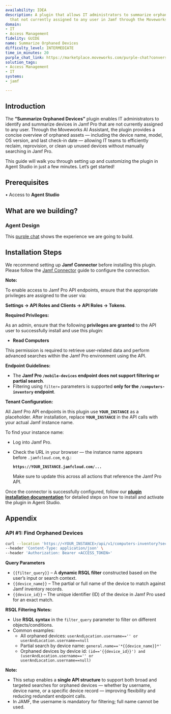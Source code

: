 ```yaml
---
availability: IDEA
description: A plugin that allows IT administrators to summarize orphaned devices
  that not currently assigned to any user in Jamf through the Moveworks AI Assistant.
domain:
- IT
- Access Management
fidelity: GUIDE
name: Summarize Orphaned Devices
difficulty_level: INTERMEDIATE
time_in_minutes: 20
purple_chat_link: https://marketplace.moveworks.com/purple-chat?conversation=%7B%22messages%22%3A%5B%7B%22role%22%3A%22user%22%2C%22parts%22%3A%5B%7B%22richText%22%3A%22summarize+orphaned+devices%22%7D%5D%7D%2C%7B%22role%22%3A%22assistant%22%2C%22parts%22%3A%5B%7B%22reasoningSteps%22%3A%5B%7B%22status%22%3A%22pending%22%2C%22richText%22%3A%22User+did+not+specify+a+device+type%2C+asking+for+clarification.%22%7D%5D%7D%2C%7B%22richText%22%3A%22Would+you+like+to+summarize+orphaned+%3Ci+xmlns%3D%5C%22http%3A%2F%2Fwww.w3.org%2F1999%2Fxhtml%5C%22%3EComputers%3C%2Fi%3E+or+%3Ci+xmlns%3D%5C%22http%3A%2F%2Fwww.w3.org%2F1999%2Fxhtml%5C%22%3EMobile+Devices%3C%2Fi%3E%3F%22%7D%5D%7D%2C%7B%22role%22%3A%22user%22%2C%22parts%22%3A%5B%7B%22richText%22%3A%22Computers%22%7D%5D%7D%2C%7B%22role%22%3A%22assistant%22%2C%22parts%22%3A%5B%7B%22reasoningSteps%22%3A%5B%7B%22status%22%3A%22success%22%2C%22richText%22%3A%22User+specified+%27Computers%27+as+the+device+type.%22%7D%2C%7B%22status%22%3A%22pending%22%2C%22richText%22%3A%22Retrieving+orphaned+computer+inventory+from+%3Cb+xmlns%3D%5C%22http%3A%2F%2Fwww.w3.org%2F1999%2Fxhtml%5C%22%3EJamf%3C%2Fb%3E.%22%7D%2C%7B%22status%22%3A%22success%22%2C%22richText%22%3A%22Analyzing+data+to+identify+models+and+check-in+dates.%22%7D%5D%7D%2C%7B%22richText%22%3A%22You+have+25+orphaned+computers+%E2%80%94+12+MacBooks%2C+8+iMacs%2C+and+5+Mac+Minis.+The+most+recent+check-in+was+Oct+18%2C+2025.%22%7D%2C%7B%22citations%22%3A%5B%7B%22connectorName%22%3A%22jamf%22%2C%22citationTitle%22%3A%22Orphaned+Computer+Inventory%22%7D%5D%7D%5D%7D%5D%7D
solution_tags:
- Access Management
- IT
systems:
- jamf

---
```

## **Introduction**

The **“Summarize Orphaned Devices”** plugin enables IT administrators to identify and summarize devices in Jamf Pro that are not currently assigned to any user. Through the Moveworks AI Assistant, the plugin provides a concise overview of orphaned assets — including the device name, model, OS version, and last check-in date — allowing IT teams to efficiently reclaim, reprovision, or clean up unused devices without manually searching in Jamf Pro.

This guide will walk you through setting up and customizing the plugin in Agent Studio in just a few minutes. Let’s get started!

## **Prerequisites**

• Access to **Agent Studio**

## **What are we building?**

### **Agent Design**

This [purple chat](https://marketplace.moveworks.com/purple-chat?conversation=%7B%22messages%22%3A%5B%7B%22role%22%3A%22user%22%2C%22parts%22%3A%5B%7B%22richText%22%3A%22I+need+to+look+up+orphaned+devices%22%7D%5D%7D%2C%7B%22role%22%3A%22assistant%22%2C%22parts%22%3A%5B%7B%22reasoningSteps%22%3A%5B%7B%22status%22%3A%22pending%22%2C%22richText%22%3A%22User+wants+to+find+orphaned+devices.+Clarifying+the+search+scope.%22%7D%5D%7D%2C%7B%22richText%22%3A%22Do+you+want+to+look+up%3A%3Col+xmlns%3D%5C%22http%3A%2F%2Fwww.w3.org%2F1999%2Fxhtml%5C%22%3E%3Cli%3Eall+orphaned+devices%3C%2Fli%3E%3Cli%3Eorphaned+devices+based+on+device+name+%28ex%3A+Macbook+Pro%29%3C%2Fli%3E%3C%2Fol%3E%22%7D%5D%7D%2C%7B%22role%22%3A%22user%22%2C%22parts%22%3A%5B%7B%22richText%22%3A%22I+want+to+view+orphaned+Macbook+air+devices%22%7D%5D%7D%2C%7B%22role%22%3A%22assistant%22%2C%22parts%22%3A%5B%7B%22reasoningSteps%22%3A%5B%7B%22status%22%3A%22success%22%2C%22richText%22%3A%22User+specified+%27Macbook+Air%27+devices.%22%7D%2C%7B%22status%22%3A%22pending%22%2C%22richText%22%3A%22Searching+%3Cb+xmlns%3D%5C%22http%3A%2F%2Fwww.w3.org%2F1999%2Fxhtml%5C%22%3EJAMF%3C%2Fb%3E+for+orphaned+devices+matching+%27Macbook+Air%27.%22%7D%2C%7B%22status%22%3A%22success%22%2C%22richText%22%3A%22Found+5+matching+devices.%22%7D%5D%7D%2C%7B%22richText%22%3A%22%3Cp%3EI+found+5+orphaned+MacBook+Air+devices.+Which+one+would+you+like+to+view%3F%3Cbr%3E%3C%2Fp%3E%3Cul%3E%3Cli%3E%3Cp%3EMacBook+Air+-+SN%3A+XYZ12345+%28Last+reported+date%3A+2023-10-25%29%3C%2Fp%3E%3C%2Fli%3E%3Cli%3E%3Cp%3EMacBook+Air+-+SN%3A+ABC67890+%28Last+reported+date%3A+2023-11-01%29%3C%2Fp%3E%3C%2Fli%3E%3Cli%3E%3Cp%3EMacBook+Air+-+SN%3A+DEF01234+%28Last+reported+date%3A+2023-09-15%29%3C%2Fp%3E%3C%2Fli%3E%3Cli%3E%3Cp%3EMacBook+Air+-+SN%3A+GHI56789+%28Last+reported+date%3A+2024-01-05%29%3C%2Fp%3E%3C%2Fli%3E%3Cli%3E%3Cp%3EMacBook+Air+-+SN%3A+JKL98765+%28Last+reported+date%3A+2023-12-10%29%3C%2Fp%3E%3C%2Fli%3E%3C%2Ful%3E%22%7D%2C%7B%22citations%22%3A%5B%7B%22connectorName%22%3A%22jamf%22%2C%22citationTitle%22%3A%22Orphaned+Device+Search+Results%22%7D%5D%7D%5D%7D%2C%7B%22role%22%3A%22user%22%2C%22parts%22%3A%5B%7B%22richText%22%3A%22I+want+to+see+details+for+MacBook+Air+-+SN%3A+XYZ12345%22%7D%5D%7D%2C%7B%22role%22%3A%22assistant%22%2C%22parts%22%3A%5B%7B%22reasoningSteps%22%3A%5B%7B%22status%22%3A%22success%22%2C%22richText%22%3A%22User+selected+device+%27MacBook+Air+-+SN%3A+XYZ12345%27.%22%7D%2C%7B%22status%22%3A%22pending%22%2C%22richText%22%3A%22Retrieving+detailed+information+for+MacBook+Air+-+SN%3A+XYZ12345+from+%3Cb+xmlns%3D%5C%22http%3A%2F%2Fwww.w3.org%2F1999%2Fxhtml%5C%22%3EJAMF%3C%2Fb%3E.%22%7D%2C%7B%22status%22%3A%22success%22%2C%22richText%22%3A%22Successfully+retrieved+device+details.%22%7D%5D%7D%2C%7B%22richText%22%3A%22Here+are+the+details+for+%3Cb+xmlns%3D%5C%22http%3A%2F%2Fwww.w3.org%2F1999%2Fxhtml%5C%22%3EMacBook+Air+-+SN%3A+XYZ12345%3C%2Fb%3E%3A%3Cbr+xmlns%3D%5C%22http%3A%2F%2Fwww.w3.org%2F1999%2Fxhtml%5C%22+%2F%3E%3Cul+xmlns%3D%5C%22http%3A%2F%2Fwww.w3.org%2F1999%2Fxhtml%5C%22%3E%3Cli%3E%3Cb%3EModel%3A%3C%2Fb%3E+MacBook+Air+%28M1%2C+2020%29%3C%2Fli%3E%3Cli%3E%3Cb%3ESerial+Number%3A%3C%2Fb%3E+XYZ12345%3C%2Fli%3E%3Cli%3E%3Cb%3ELast+Check-in%3A%3C%2Fb%3E+2023-10-25+14%3A30+UTC%3C%2Fli%3E%3Cli%3E%3Cb%3EStatus%3A%3C%2Fb%3E+Orphaned+%28No+user+assigned%2C+not+seen+in+90%2B+days%29%3C%2Fli%3E%3Cli%3E%3Cb%3EAssigned+User%3A%3C%2Fb%3E+None%3C%2Fli%3E%3Cli%3E%3Cb%3EDepartment%3A%3C%2Fb%3E+Unknown%3C%2Fli%3E%3Cli%3E%3Cb%3EJamf+Pro+ID%3A%3C%2Fb%3E+1234567%3C%2Fli%3E%3C%2Ful%3E%22%7D%2C%7B%22citations%22%3A%5B%7B%22connectorName%22%3A%22jamf%22%2C%22citationTitle%22%3A%22Device+Details+-+MacBook+Air+SN%3A+XYZ12345%22%7D%5D%7D%5D%7D%5D%7D) shows the experience we are going to build.

## **Installation Steps**

We recommend setting up **Jamf** **Connector** before installing this plugin. Please follow the [Jamf Connector](https://marketplace.moveworks.com/connectors/jamf?hist=home#how-to-implement) guide to configure the connection.

**Note:** 

To enable access to Jamf Pro API endpoints, ensure that the appropriate privileges are assigned to the user via:

 **Settings → API Roles and Clients → API Roles → Tokens**.

**Required Privileges:**

As an admin, ensure that the following **privileges are granted** to the API user to successfully install and use this plugin:

- **Read Computers**

This permission is required to retrieve user-related data and perform advanced searches within the Jamf Pro environment using the API.

**Endpoint Guidelines:**

- The **Jamf Pro `/mobile-devices` endpoint does not support filtering or partial search**.
- Filtering using `filter=` parameters is supported **only for the `/computers-inventory` endpoint**.

**Tenant Configuration:**

All Jamf Pro API endpoints in this plugin use **`YOUR_INSTANCE`** as a placeholder. After installation, replace **`YOUR_INSTANCE`** in the API calls with your actual Jamf instance name.

To find your instance name:

- Log into Jamf Pro.
- Check the URL in your browser — the instance name appears before `.jamfcloud.com`, e.g.:
    
    **`https://YOUR_INSTANCE.jamfcloud.com/...`**
    
    Make sure to update this across all actions that reference the Jamf Pro API.
    

Once the connector is successfully configured, follow our [**plugin installation documentation**](https://help.moveworks.com/docs/ai-agent-marketplace-installation) for detailed steps on how to install and activate the plugin in Agent Studio.

## **Appendix**

### **API #1: Find Orphaned Devices**

```bash
curl --location 'https://<YOUR_INSTANCE>/api/v1/computers-inventory?section=USER_AND_LOCATION,HARDWARE,GENERAL&filter={{filter_query}}' \
--header 'Content-Type: application/json' \
--header 'Authorization: Bearer <ACCESS_TOKEN>'
```

**Query Parameters**

- `{{filter_query}}` – A **dynamic RSQL filter** constructed based on the user’s input or search context.
- `{{device_name}}` – The partial or full name of the device to match against Jamf inventory records.
- `{{device_id}}` – The unique identifier (ID) of the device in Jamf Pro used for an exact match.



**RSQL Filtering Notes:**
- Use **RSQL syntax** in the `filter_query` parameter to filter on different objects/conditions.
- Common examples:
    - All orphaned devices: `userAndLocation.username=='' or userAndLocation.username==null`
    - Partial search by device name: `general.name=='*{{device_name}}*'`
    - Orphaned devices by device id:  `(id=='{{device_id}}') and (userAndLocation.username=='' or userAndLocation.username==null)`


**Note:** 

- This setup enables a **single API structure** to support both broad and targeted searches for orphaned devices — whether by username, device name, or a specific device record — improving flexibility and reducing redundant endpoint calls.
- In JAMF, the username is mandatory for filtering; full name cannot be used.